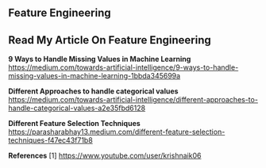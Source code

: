 ## Feature Engineering 

## Read My Article On Feature Engineering

**9 Ways to Handle Missing Values in Machine Learning**
https://medium.com/towards-artificial-intelligence/9-ways-to-handle-missing-values-in-machine-learning-1bbda345699a

**Different Approaches to handle categorical values**
https://medium.com/towards-artificial-intelligence/different-approaches-to-handle-categorical-values-a2e35fbd6128

**Different Feature Selection Techniques**
https://parasharabhay13.medium.com/different-feature-selection-techniques-f47ec43f71b8



**References**
[1] https://www.youtube.com/user/krishnaik06
